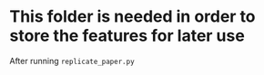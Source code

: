 # This folder is needed in order to store the features for later use
After running `replicate_paper.py`
